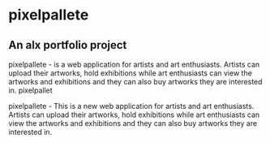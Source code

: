 # pixelpallete
## An alx portfolio project

pixelpallete - is a web application for artists and art enthusiasts. Artists can upload their artworks, hold exhibitions while art enthusiasts can view the artworks and exhibitions and they can also buy artworks they are interested in.
pixelpallet

pixelpallete - This is a new web application for artists and art enthusiasts. Artists can upload their artworks, hold exhibitions while art enthusiasts can view the artworks and exhibitions and they can also buy artworks they are interested in.


